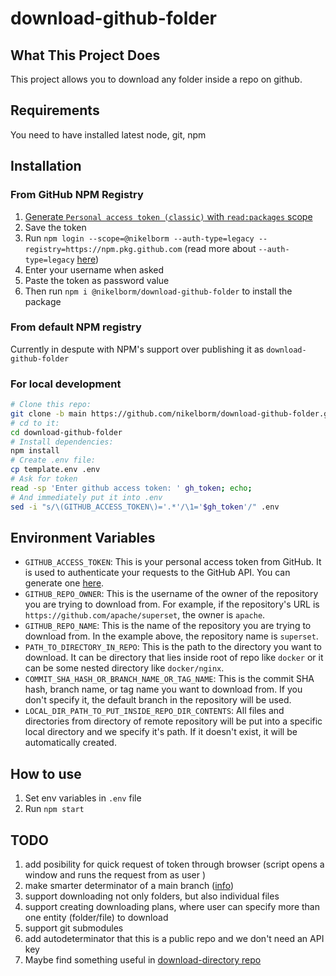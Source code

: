# download-github-folder

## What This Project Does

This project allows you to download any folder inside a repo on github.

## Requirements

You need to have installed latest node, git, npm

## Installation

### From GitHub NPM Registry

1. [Generate `Personal access token (classic)` with `read:packages` scope](https://github.com/settings/tokens/new?description=Install%20packages%20from%20GitHub%20NPM%20registry&scopes=read:packages&default_expires_at=none)
2. Save the token
3. Run `npm login --scope=@nikelborm --auth-type=legacy --registry=https://npm.pkg.github.com` (read more about `--auth-type=legacy` [here](https://docs.github.com/en/packages/working-with-a-github-packages-registry/working-with-the-npm-registry#authenticating-with-a-personal-access-token))
4. Enter your username when asked
5. Paste the token as password value
6. Then run `npm i @nikelborm/download-github-folder` to install the package

### From default NPM registry

Currently in despute with NPM's support over publishing it as `download-github-folder`

### For local development

```bash
# Clone this repo:
git clone -b main https://github.com/nikelborm/download-github-folder.git
# cd to it:
cd download-github-folder
# Install dependencies:
npm install
# Create .env file:
cp template.env .env
# Ask for token
read -sp 'Enter github access token: ' gh_token; echo;
# And immediately put it into .env
sed -i "s/\(GITHUB_ACCESS_TOKEN\)='.*'/\1='$gh_token'/" .env
```

## Environment Variables

- `GITHUB_ACCESS_TOKEN`: This is your personal access token from GitHub. It is used to authenticate your requests to the GitHub API. You can generate one [here](https://github.com/settings/tokens/new?description=Read%20repo%20contents%20access%20to%20download-github-folder&scopes=public_repo&default_expires_at=none).
- `GITHUB_REPO_OWNER`: This is the username of the owner of the repository you are trying to download from. For example, if the repository's URL is `https://github.com/apache/superset`, the owner is `apache`.
- `GITHUB_REPO_NAME`: This is the name of the repository you are trying to download from. In the example above, the repository name is `superset`.
- `PATH_TO_DIRECTORY_IN_REPO`: This is the path to the directory you want to download. It can be directory that lies inside root of repo like `docker` or it can be some nested directory like `docker/nginx`.
- `COMMIT_SHA_HASH_OR_BRANCH_NAME_OR_TAG_NAME`: This is the commit SHA hash, branch name, or tag name you want to download from. If you don't specify it, the default branch in the repository will be used.
- `LOCAL_DIR_PATH_TO_PUT_INSIDE_REPO_DIR_CONTENTS`: All files and directories from directory of remote repository will be put into a specific local directory and we specify it's path. If it doesn't exist, it will be automatically created.

## How to use

1. Set env variables in `.env` file
2. Run `npm start`

## TODO

1. add posibility for quick request of token through browser (script opens a window and runs the request from as user )
2. make smarter determinator of a main branch ([info](https://chatgpt.com/share/675f3a23-2638-800d-a5ea-3873f01aad0a))
3. support downloading not only folders, but also individual files
4. support creating downloading plans, where user can specify more than one entity (folder/file) to download
5. support git submodules
6. add autodeterminator that this is a public repo and we don't need an API key
7. Maybe find something useful in [download-directory repo](https://github.com/download-directory/download-directory.github.io/)

